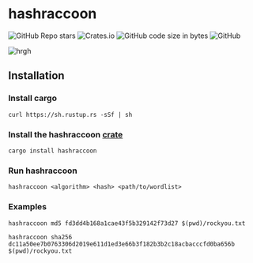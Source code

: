 # hashraccoon
![GitHub Repo stars](https://img.shields.io/github/stars/irishmaestro/hashraccoon?color=black&style=for-the-badge)
![Crates.io](https://img.shields.io/crates/d/hashraccoon?color=black&style=for-the-badge)
![GitHub code size in bytes](https://img.shields.io/github/languages/code-size/irishmaestro/hashraccoon?color=black&style=for-the-badge)
![GitHub](https://img.shields.io/github/license/irishmaestro/hashraccoon?color=black&style=for-the-badge)

![hrgh](https://user-images.githubusercontent.com/70972101/188287035-6ac7221e-4244-4f1b-af79-b03bbf24aaa7.gif)

## Installation
### Install cargo
```shell 
curl https://sh.rustup.rs -sSf | sh
```
### Install the hashraccoon [crate](https://crates.io/crates/hashraccoon "crate")
```shell
cargo install hashraccoon
```

### Run hashraccoon
```shell
hashraccoon <algorithm> <hash> <path/to/wordlist>
```

### Examples
```shell
hashraccoon md5 fd3dd4b168a1cae43f5b329142f73d27 $(pwd)/rockyou.txt
```

```shell
hashraccoon sha256 dc11a50ee7b0763306d2019e611d1ed3e66b3f182b3b2c18acbacccfd0ba656b $(pwd)/rockyou.txt
```
